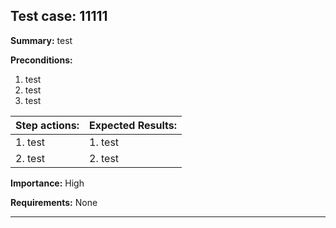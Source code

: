 ## Test case: 11111

**Summary:**
test

**Preconditions:**

1. test
2. test
3. test

Step actions: | Expected Results:
------------- | --------------
1. test | 1. test
2. test | 2. test

**Importance:** High

**Requirements:** None

------------------------------------------------------------------------
